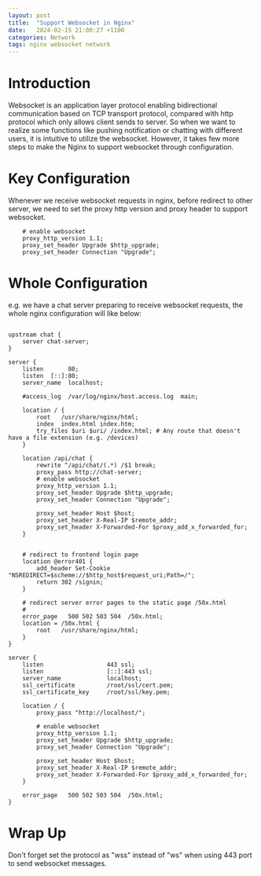 ```yaml
---
layout: post
title:  "Support Websocket in Nginx"
date:   2024-02-15 21:00:27 +1100
categories: Network
tags: nginx websocket network
---
```



# Introduction
Websocket is an application layer protocol enabling bidirectional communication based on TCP transport protocol,
compared with http protocol which only allows client sends to server. So when we want to realize some functions like
pushing notification or chatting with different users, it is intuitive to utilize the websocket.
However, it takes few more steps to make the Nginx to support websocket through configuration.

# Key Configuration
Whenever we receive websocket requests in nginx, before redirect to other server, we need to set the
proxy http version and proxy header to support websocket.

```nginx configuration
    # enable websocket
    proxy_http_version 1.1;
    proxy_set_header Upgrade $http_upgrade;
    proxy_set_header Connection "Upgrade";
```

# Whole Configuration

e.g. we have a chat server preparing to receive websocket requests, the whole nginx configuration will like below:

```nginx configuration    

upstream chat {
    server chat-server;
}

server {
    listen       80;
    listen  [::]:80;
    server_name  localhost;

    #access_log  /var/log/nginx/host.access.log  main;

    location / {
        root   /usr/share/nginx/html;
        index  index.html index.htm;
        try_files $uri $uri/ /index.html; # Any route that doesn't have a file extension (e.g. /devices)
    }

    location /api/chat {
        rewrite ^/api/chat/(.*) /$1 break;
        proxy_pass http://chat-server;
        # enable websocket
        proxy_http_version 1.1;
        proxy_set_header Upgrade $http_upgrade;
        proxy_set_header Connection "Upgrade";

        proxy_set_header Host $host;
        proxy_set_header X-Real-IP $remote_addr;
        proxy_set_header X-Forwarded-For $proxy_add_x_forwarded_for;
    }


    # redirect to frontend login page
    location @error401 {
        add_header Set-Cookie "NSREDIRECT=$scheme://$http_host$request_uri;Path=/";
        return 302 /signin;
    }

    # redirect server error pages to the static page /50x.html
    #
    error_page   500 502 503 504  /50x.html;
    location = /50x.html {
        root   /usr/share/nginx/html;
    }
}

server {
    listen                  443 ssl;
    listen                  [::]:443 ssl;
    server_name             localhost;
    ssl_certificate         /root/ssl/cert.pem;
    ssl_certificate_key     /root/ssl/key.pem;

    location / {
        proxy_pass "http://localhost/";

        # enable websocket
        proxy_http_version 1.1;
        proxy_set_header Upgrade $http_upgrade;
        proxy_set_header Connection "Upgrade";

        proxy_set_header Host $host;
        proxy_set_header X-Real-IP $remote_addr;
        proxy_set_header X-Forwarded-For $proxy_add_x_forwarded_for;
    }

    error_page   500 502 503 504  /50x.html;
}

```

# Wrap Up
Don't forget set the protocol as "wss" instead of "ws" when using 443 port to send websocket messages.
